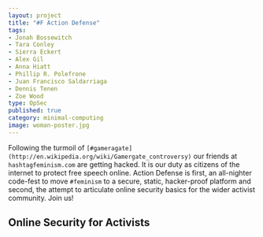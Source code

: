 ```yaml
---
layout: project
title: "#F Action Defense"
tags:
- Jonah Bossewitch
- Tara Conley
- Sierra Eckert
- Alex Gil
- Anna Hiatt
- Phillip R. Polefrone
- Juan Francisco Saldarriaga
- Dennis Tenen
- Zoe Wood
type: OpSec
published: true
category: minimal-computing
image: woman-poster.jpg
---
```


Following the turmoil of `[#gameragate](http://en.wikipedia.org/wiki/Gamergate_controversy)` our friends at `hashtagfeminism.com` are getting hacked. It is our duty as citizens of the internet to protect free speech online. Action Defense is first, an all-nighter code-fest to move `#feminism` to a secure, static, hacker-proof platform and second, the attempt to articulate online security basics for the wider activist community. Join us!

## Online Security for Activists

